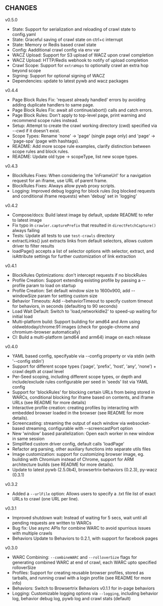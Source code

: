 ## CHANGES

v0.5.0
- State: Support for serialization and reloading of crawl state to config.yaml
- State: Graceful saving of crawl state on ctrl+c interrupt
- State: Memory or Redis based crawl state
- Config: Aadditional crawl config via env var
- WACZ Upload: Support for S3 upload of WACZ upon crawl completion
- WACZ Upload: HTTP/Redis webhook to notify of upload completion
- Crawl Scope: Support for `extraHops` to optionally crawl an extra hop beyond scope
- Signing: Support for optional signing of WACZ
- Dependencies: update to latest pywb and wacz packages

v0.4.4
- Page Block Rules Fix: 'request already handled' errors by avoiding adding duplicate handlers to same page.
- Page Block Rules Fix: await all continue/abort() calls and catch errors.
- Page Block Rules: Don't apply to top-level page, print warning and recommend scope rules instead.
- Setup: Attempt to create the crawl working directory (cwd) specified via --cwd if it doesn't exist.
- Scope Types: Rename 'none' -> 'page' (single page only) and 'page' -> 'page-spa' (page with hashtags).
- README: Add more scope rule examples, clarify distinction between scope rules and block rules.
- README: Update old type -> scopeType, list new scope types.

v0.4.3
- BlockRules Fixes: When considering the 'inFrameUrl' for a navigation request for an iframe, use URL of parent frame.
- BlockRules Fixes: Always allow pywb proxy scripts.
- Logging: Improved debug logging for block rules (log blocked requests and conditional iframe requests) when 'debug' set in 'logging'

v0.4.2
- Compose/docs: Build latest image by default, update README to refer to latest image
- Fix typo in `crawler.capturePrefix` that resulted in `directFetchCapture()` always failing
- Tests: Update all tests to use `test-crawls` directory
- extractLinks() just extracts links from default selectors, allows custom driver to filter results
- loadPage() accepts a list of selector options with selector, extract, and isAttribute settings for further customization of link extraction

v0.4.1
- BlockRules Optimizations: don't intercept requests if no blockRules
- Profile Creation: Support extending existing profile by passing a --profile param to load on startup
- Profile Creation: Set default window size to 1600x900, add --windowSize param for setting custom size
- Behavior Timeouts: Add --behaviorTimeout to specify custom timeout for behaviors, in seconds (defaulting to 90 seconds)
- Load Wait Default: Switch to 'load,networkidle2' to speed-up waiting for initial load
- Multi-platform build: Support building for amd64 and Arm using oldwebtoday/chrome:91 images (check for google-chrome and chromium-browser automatically)
- CI: Build a multi-platform (amd64 and arm64) image on each release

v0.4.0
- YAML based config, specifyable via --config property or via stdin (with '--config stdin')
- Support for different scope types ('page', 'prefix', 'host', 'any', 'none') + crawl depth at crawl level
- Per-Seed scoping, including different scope types, or depth and include/exclude rules configurable per seed in 'seeds' list via YAML config
- Support for 'blockRules' for blocking certain URLs from being stored in WARCs, conditional blocking for iframe based on contents, and iframe URLs (see README for more details)
- Interactive profile creation: creating profiles by interacting with embedded browser loaded in the browser (see README for more details).
- Screencasting: streaming the output of each window via websocket-based streaming, configurable with --screencastPort option
- New 'window' based parallelization: Open each worker in new window in same session
- Simplified custom driver config, default calls 'loadPage'
- Refactor arg parsing, other auxiliary functions into separate utils files
- Image customization: support for customizing browser image, eg. building with Chromium instead of Chrome, support for ARM architecture builds (see README for more details).
- Update to latest pywb (2.5.0b4), browsertrix-behaviors (0.2.3), py-wacz (0.3.1)

v0.3.2
- Added a `--urlFile` option: Allows users to specify a .txt file list of exact URLs to crawl (one URL per line).


v0.3.1
- Improved shutdown wait: Instead of waiting for 5 secs, wait until all pending requests are written to WARCs
- Bug fix: Use async APIs for combine WARC to avoid spurrious issues with multiple crawls
- Behaviors Update to Behaviors to 0.2.1, with support for facebook pages


v0.3.0
- WARC Combining: `--combineWARC` and `--rolloverSize` flags for generating combined WARC at end of crawl, each WARC upto specified rolloverSize
- Profiles: Support for creating reusable browser profiles, stored as tarballs, and running crawl with a login profile (see README for more info)
- Behaviors: Switch to Browsertrix Behaviors v0.1.1 for in-page behaviors
- Logging: Customizable logging options via `--logging`, including behavior log, behavior debug log, pywb log and crawl stats (default)
